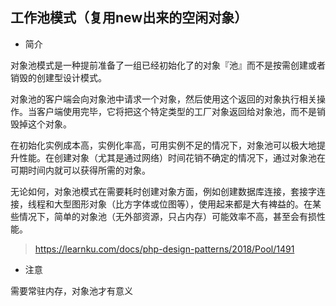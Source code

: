 ## 工作池模式（复用new出来的空闲对象）

- 简介

对象池模式是一种提前准备了一组已经初始化了的对象『池』而不是按需创建或者销毁的创建型设计模式。

对象池的客户端会向对象池中请求一个对象，然后使用这个返回的对象执行相关操作。当客户端使用完毕，它将把这个特定类型的工厂对象返回给对象池，而不是销毁掉这个对象。

在初始化实例成本高，实例化率高，可用实例不足的情况下，对象池可以极大地提升性能。在创建对象（尤其是通过网络）时间花销不确定的情况下，通过对象池在可期时间内就可以获得所需的对象。

无论如何，对象池模式在需要耗时创建对象方面，例如创建数据库连接，套接字连接，线程和大型图形对象（比方字体或位图等），使用起来都是大有裨益的。在某些情况下，简单的对象池（无外部资源，只占内存）可能效率不高，甚至会有损性能。

> https://learnku.com/docs/php-design-patterns/2018/Pool/1491


- 注意

需要常驻内存，对象池才有意义